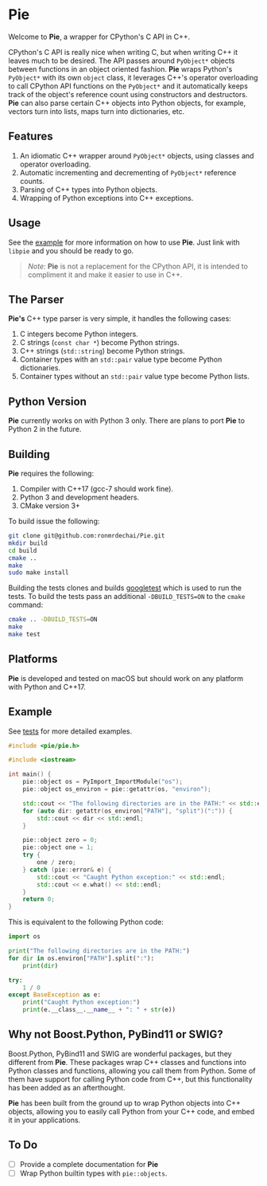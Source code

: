 # Pie #

Welcome to **Pie**, a wrapper for CPython's C API in C++.

CPython's C API is really nice when writing C, but when writing C++ it leaves
much to be desired. The API passes around `PyObject*` objects between functions
in an object oriented fashion. **Pie** wraps Python's `PyObject*` with its own
`object` class, it leverages C++'s operator overloading to call CPython API
functions on the `PyObject*` and it automatically keeps track of the object's
reference count using constructors and destructors. **Pie** can also parse
certain C++ objects into Python objects, for example, vectors turn into lists,
maps turn into dictionaries, etc.

## Features ##

1. An idiomatic C++ wrapper around `PyObject*` objects, using classes and
   operator overloading.
1. Automatic incrementing and decrementing of `PyObject*` reference counts.
1. Parsing of C++ types into Python objects.
1. Wrapping of Python exceptions into C++ exceptions.

## Usage ##

See the [example](https://github.com/ronmrdechai/Pie#example) for more
information on how to use **Pie**. Just link with `libpie` and you should be
ready to go.

> _Note:_ **Pie** is not a replacement for the CPython API, it is intended to
> compliment it and make it easier to use in C++.

## The Parser ##

**Pie's** C++ type parser is very simple, it handles the following cases:

1. C integers become Python integers.
1. C strings (`const char *`) become Python strings.
1. C++ strings (`std::string`) become Python strings.
1. Container types with an `std::pair` value type become Python dictionaries.
1. Container types without an `std::pair` value type become Python lists.

## Python Version ##

**Pie** currently works on with Python 3 only. There are plans to port **Pie**
to Python 2 in the future.

## Building ##

**Pie** requires the following:

1. Compiler with C++17 (gcc-7 should work fine).
1. Python 3 and development headers.
1. CMake version 3+

To build issue the following:

```bash
git clone git@github.com:ronmrdechai/Pie.git
mkdir build
cd build
cmake ..
make
sudo make install
```

Building the tests clones and builds 
[googletest](https://github.com/google/googletest) which is used to run the
tests. To build the tests pass an additional `-DBUILD_TESTS=ON` to the `cmake`
command:

```bash
cmake .. -DBUILD_TESTS=ON
make
make test
```

## Platforms ##

**Pie** is developed and tested on macOS but should work on any platform with
Python and C++17.

## Example ##

See [tests](test/test_object.cc) for more detailed examples.

```c++
#include <pie/pie.h>                   

#include <iostream>                    

int main() {                           
    pie::object os = PyImport_ImportModule("os");
    pie::object os_environ = pie::getattr(os, "environ");

    std::cout << "The following directories are in the PATH:" << std::endl;
    for (auto dir: getattr(os_environ["PATH"], "split")(":")) {
        std::cout << dir << std::endl;
    }

    pie::object zero = 0;
    pie::object one = 1;
    try {
        one / zero;
    } catch (pie::error& e) {
        std::cout << "Caught Python exception:" << std::endl;
        std::cout << e.what() << std::endl;
    }
    return 0;
}
```

This is equivalent to the following Python code:

```python
import os

print("The following directories are in the PATH:")
for dir in os.environ["PATH"].split(":"):
    print(dir)

try:
    1 / 0
except BaseException as e:
    print("Caught Python exception:")
    print(e.__class__.__name__ + ": " + str(e))
```

## Why not Boost.Python, PyBind11 or SWIG? ##

Boost.Python, PyBind11 and SWIG are wonderful packages, but they different from
**Pie**. These packages wrap C++ classes and functions into Python classes and 
functions, allowing you call them from Python. Some of them have support for
calling Python code from C++, but this functionality has been added as an
afterthought. 

**Pie** has been built from the ground up to wrap Python objects into C++
objects, allowing you to easily call Python from your C++ code, and embed it in
your applications.

## To Do ##

- [ ] Provide a complete documentation for **Pie**
- [ ] Wrap Python builtin types with `pie::objects`.
